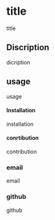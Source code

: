 # title
  title

 
 
## Discription 
dicription

## usage
usage

#### Installation
installation

#### conrtibution
contribution

### email
email

### github
github





